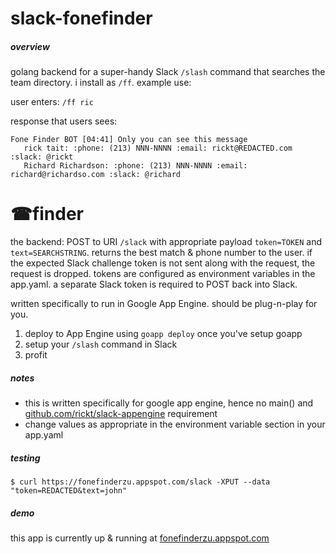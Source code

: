 # slack-fonefinder
##### overview
golang backend for a super-handy Slack `/slash` command that searches the team directory. i install as `/ff`. example use:

user enters: `/ff ric`

response that users sees: 

```
Fone Finder BOT [04:41] Only you can see this message
   rick tait: :phone: (213) NNN-NNNN :email: rickt@REDACTED.com :slack: @rickt
   Richard Richardson: :phone: (213) NNN-NNNN :email: richard@richardso.com :slack: @richard
```

# ☎finder
the backend: POST to URI `/slack` with appropriate payload `token=TOKEN` and `text=SEARCHSTRING`. returns the best match & phone number to the user. if the expected Slack challenge token is not sent along with the request, the request is dropped. tokens are configured as environment variables in the app.yaml. a separate Slack token is required to POST back into Slack. 

written specifically to run in Google App Engine. should be plug-n-play for you. 

1) deploy to App Engine using `goapp deploy` once you've setup goapp
2) setup your `/slash` command in Slack
3) profit

##### notes
* this is written specifically for google app engine, hence no main() and  [github.com/rickt/slack-appengine](https://github.com/rickt/slack-appengine) requirement
* change values as appropriate in the environment variable section in your app.yaml

##### testing
`$ curl https://fonefinderzu.appspot.com/slack -XPUT --data "token=REDACTED&text=john"`

##### demo
this app is currently up & running at [fonefinderzu.appspot.com](http://fonefinderzu.appspot.com/slack)
